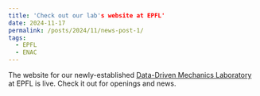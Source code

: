 ```yaml
---
title: 'Check out our lab's website at EPFL'
date: 2024-11-17
permalink: /posts/2024/11/news-post-1/ 
tags:
  - EPFL
  - ENAC
---
```


The website for our newly-established [Data-Driven Mechanics Laboratory](https://www.epfl.ch/labs/lmd) at EPFL is live. Check it out for openings and news.
